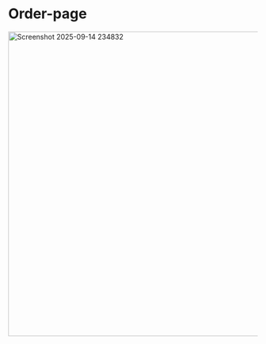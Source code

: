 # Order-page
<img width="1910" height="615" alt="Screenshot 2025-09-14 234832" src="https://github.com/user-attachments/assets/f9883959-a5e6-4f09-ac64-20b3f6ea8141" />
